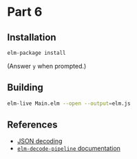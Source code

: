 Part 6
======

## Installation

```bash
elm-package install
```

(Answer `y` when prompted.)


## Building

```bash
elm-live Main.elm --open --output=elm.js
```

## References

* [JSON decoding](http://guide.elm-lang.org/interop/json.html)
* [`elm-decode-pipeline` documentation](http://package.elm-lang.org/packages/NoRedInk/elm-decode-pipeline/latest)
